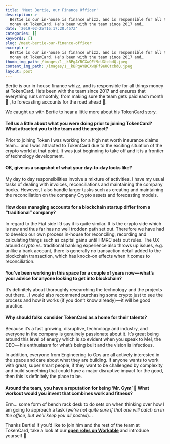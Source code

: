 ```yaml
---
title: 'Meet Bertie, our Finance Officer'
description: >-
  Bertie is our in-house is finance whizz, and is responsible for all things
  money at TokenCard. He’s been with the team since 2017 and…
date: '2019-02-25T16:17:20.457Z'
categories: []
keywords: []
slug: /meet-bertie-our-finance-officer
excerpt: >-
  Bertie is our in-house is finance whizz, and is responsible for all things
  money at TokenCard. He’s been with the team since 2017 and…
thumb_img_path: /images/1__kBPgAYBCXwQFf9eUGtcbdQ.jpeg
content_img_path: /images/1__kBPgAYBCXwQFf9eUGtcbdQ.jpeg
layout: post
---
```



Bertie is our in-house finance whizz, and is responsible for all things money at TokenCard. He’s been with the team since 2017 and ensures that everything runs smoothly, from making sure the team gets paid each month 💸 , to forecasting accounts for the road ahead 🔮.

We caught up with Bertie to hear a little more about his TokenCard story.

#### Tell us a little about what you were doing prior to joining TokenCard? What attracted you to the team and the project?

Prior to joining Token I was working for a high net worth insurance claims team… and I was attracted to TokenCard due to the exciting situation of the crypto world at that point. It was just beginning to take off and it is a frontier of technology development.

#### OK, give us a snapshot of what your day-to-day looks like?

My day to day responsibilities involve a mixture of activities. I have my usual tasks of dealing with invoices, reconciliations and maintaining the company books. However, I also handle larger tasks such as creating and maintaining the reconciliation on the company Crypto assets and forecasting models.

#### How does managing accounts for a blockchain startup differ from a “traditional” company?

In regard to the Fiat side I’d say it is quite similar. It is the crypto side which is new and thus far has no well trodden path set out. Therefore we have had to develop our own process in-house for reconciling, recording and calculating things such as capital gains until HMRC sets out rules. The UX around crypto vs. traditional banking experience also throws up issues, e.g. unlike a bank account, there is generally no transaction detail added to the blockchain transaction, which has knock-on effects when it comes to reconciliation.

#### You’ve been working in this space for a couple of years now — what’s your advice for anyone looking to get into blockchain?

It’s definitely about thoroughly researching the technology and the projects out there… I would also recommend purchasing some crypto just to see the process and how it works (if you don’t know already) — it will be good practice.

#### Why should folks consider TokenCard as a home for their talents?

Because it’s a fast growing, disruptive, technology and industry, and everyone in the company is genuinely passionate about it. It’s great being around this level of energy which is so evident when you speak to Mel, the CEO — his enthusiasm for what’s being built and the vision is infectious.

In addition, everyone from Engineering to Ops are all actively interested in the space and care about what they are building. If anyone wants to work with great, super smart people, if they want to be challenged by complexity and build something that could have a major disruptive impact for the good, then this is definitely the place to be.

#### Around the team, you have a reputation for being ‘Mr. Gym’ 💪 What workout would you invent that combines work and fitness?

Erm… some form of bench rack desk to do sets on when thinking over how I am going to approach a task (_we’re not quite sure if that one will catch on in the office, but we’ll keep you all posted_)…

Thanks Bertie! If you’d like to join him and the rest of the team at TokenCard, take a look at our [**open roles on Workable**](https://tokencard.workable.com) and introduce yourself 👋